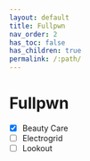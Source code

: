 ```yaml
---
layout: default
title: Fullpwn
nav_order: 2
has_toc: false
has_children: true
permalink: /:path/
---
```

# Fullpwn
- [x] Beauty Care
- [ ] Electrogrid
- [ ] Lookout
